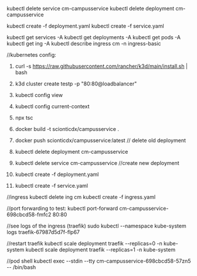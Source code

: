 kubectl delete service cm-campusservice
kubectl delete deployment cm-campusservice

kubectl create -f deployment.yaml
kubectl create -f service.yaml

kubectl get services  -A
kubectl get deployments  -A
kubectl get pods  -A
kubectl get ing -A
kubectl describe ingress cm -n ingress-basic

//kubernetes config:
1. curl -s https://raw.githubusercontent.com/rancher/k3d/main/install.sh | bash
2. k3d cluster create testp -p "80:80@loadbalancer"
3. kubectl config view
4. kubectl config current-context


1. npx tsc
2. docker build -t scionticdx/campusservice . 
3. docker push scionticdx/campusservice:latest
// delete old deployment
4. kubectl delete deployment cm-campusservice
5. kubectl delete service cm-campusservice
//create new deployment
6. kubectl create -f deployment.yaml
7. kubectl create -f service.yaml

//ingress
kubectl delete ing cm
kubectl create -f ingress.yaml


//port forwarding to test:
kubectl port-forward cm-campusservice-698cbcd58-fmfc2 80:80

//see logs of the ingress (traefik)
sudo kubectl --namespace kube-system logs traefik-67987d5d7f-flp67


//restart traefik 
kubectl scale deployment traefik  --replicas=0 -n kube-system
kubectl scale deployment traefik  --replicas=1 -n kube-system


//pod shell
kubectl exec --stdin --tty cm-campusservice-698cbcd58-57zn5 -- /bin/bash
